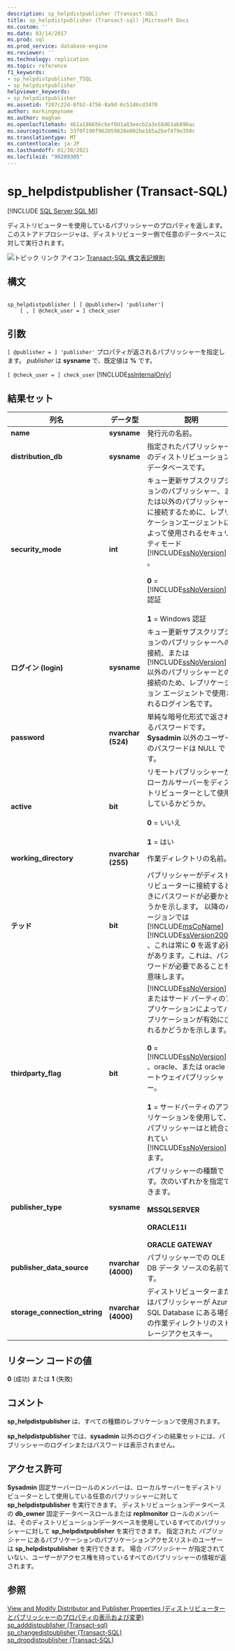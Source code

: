 ```yaml
---
description: sp_helpdistpublisher (Transact-SQL)
title: sp_helpdistpublisher (Transact-sql) |Microsoft Docs
ms.custom: ''
ms.date: 03/14/2017
ms.prod: sql
ms.prod_service: database-engine
ms.reviewer: ''
ms.technology: replication
ms.topic: reference
f1_keywords:
- sp_helpdistpublisher_TSQL
- sp_helpdistpublisher
helpviewer_keywords:
- sp_helpdistpublisher
ms.assetid: f207c22d-8fb2-4756-8a9d-6c51d6cd3470
author: markingmyname
ms.author: maghan
ms.openlocfilehash: 461a186656cbef0d1a83eecb2a3e58d63ab896ac
ms.sourcegitcommit: 33f0f190f962059826e002be165a2bef4f9e350c
ms.translationtype: MT
ms.contentlocale: ja-JP
ms.lasthandoff: 01/30/2021
ms.locfileid: "99209305"
---
```

# <a name="sp_helpdistpublisher-transact-sql"></a>sp_helpdistpublisher (Transact-SQL)
[!INCLUDE [SQL Server SQL MI](../../includes/applies-to-version/sql-asdbmi.md)]

  ディストリビューターを使用しているパブリッシャーのプロパティを返します。 このストアドプロシージャは、ディストリビューター側で任意のデータベースに対して実行されます。  
  
 ![トピック リンク アイコン](../../database-engine/configure-windows/media/topic-link.gif "トピック リンク アイコン") [Transact-SQL 構文表記規則](../../t-sql/language-elements/transact-sql-syntax-conventions-transact-sql.md)  
  
## <a name="syntax"></a>構文  
  
```  
  
sp_helpdistpublisher [ [ @publisher=] 'publisher']   
    [ , [ @check_user = ] check_user  
```  
  
## <a name="arguments"></a>引数  
`[ @publisher = ] 'publisher'` プロパティが返されるパブリッシャーを指定します。 *publisher* は **sysname** で、既定値は **%** です。  
  
`[ @check_user = ] check_user` [!INCLUDE[ssInternalOnly](../../includes/ssinternalonly-md.md)]  
  
## <a name="result-sets"></a>結果セット  
  
|列名|データ型|説明|  
|-----------------|---------------|-----------------|  
|**name**|**sysname**|発行元の名前。|  
|**distribution_db**|**sysname**|指定されたパブリッシャーのディストリビューションデータベースです。|  
|**security_mode**|**int**|キュー更新サブスクリプションのパブリッシャー、または以外のパブリッシャーに接続するために、レプリケーションエージェントによって使用されるセキュリティモード [!INCLUDE[ssNoVersion](../../includes/ssnoversion-md.md)] 。<br /><br /> **0**  =  [!INCLUDE[ssNoVersion](../../includes/ssnoversion-md.md)] 認証<br /><br /> **1** = Windows 認証|  
|**ログイン (login)**|**sysname**|キュー更新サブスクリプションのパブリッシャーへの接続、または [!INCLUDE[ssNoVersion](../../includes/ssnoversion-md.md)] 以外のパブリッシャーとの接続のため、レプリケーション エージェントで使用されるログイン名です。|  
|**password**|**nvarchar (524)**|単純な暗号化形式で返されるパスワードです。 **Sysadmin** 以外のユーザーのパスワードは NULL です。|  
|**active**|**bit**|リモートパブリッシャーがローカルサーバーをディストリビューターとして使用しているかどうか。<br /><br /> **0** = いいえ<br /><br /> **1** = はい|  
|**working_directory**|**nvarchar (255)**|作業ディレクトリの名前。|  
|**テッド**|**bit**|パブリッシャーがディストリビューターに接続するときにパスワードが必要かどうかを示します。 以降のバージョンでは [!INCLUDE[msCoName](../../includes/msconame-md.md)] [!INCLUDE[ssVersion2005](../../includes/ssversion2005-md.md)] 、これは常に **0** を返す必要があります。これは、パスワードが必要であることを意味します。|  
|**thirdparty_flag**|**bit**|[!INCLUDE[ssNoVersion](../../includes/ssnoversion-md.md)] またはサード パーティのアプリケーションによってパブリケーションが有効にされるかどうかを示します。<br /><br /> **0**  =  [!INCLUDE[ssNoVersion](../../includes/ssnoversion-md.md)] 、oracle、または oracle ゲートウェイパブリッシャー。<br /><br /> **1** = サードパーティのアプリケーションを使用して、パブリッシャーはと統合されてい [!INCLUDE[ssNoVersion](../../includes/ssnoversion-md.md)] ます。|  
|**publisher_type**|**sysname**|パブリッシャーの種類です。次のいずれかを指定できます。<br /><br /> **MSSQLSERVER**<br /><br /> **ORACLE11I**<br /><br /> **ORACLE GATEWAY**|  
|**publisher_data_source**|**nvarchar (4000)**|パブリッシャーでの OLE DB データ ソースの名前です。|  
|**storage_connection_string**|**nvarchar (4000)**|ディストリビューターまたはパブリッシャーが Azure SQL Database にある場合の作業ディレクトリのストレージアクセスキー。|  
  
## <a name="return-code-values"></a>リターン コードの値  
 **0** (成功) または **1** (失敗)  
  
## <a name="remarks"></a>コメント  
 **sp_helpdistpublisher** は、すべての種類のレプリケーションで使用されます。  
  
 **sp_helpdistpublisher** では、**sysadmin** 以外のログインの結果セットには、パブリッシャーのログインまたはパスワードは表示されません。  
  
## <a name="permissions"></a>アクセス許可  
 **Sysadmin** 固定サーバーロールのメンバーは、ローカルサーバーをディストリビューターとして使用している任意のパブリッシャーに対して **sp_helpdistpublisher** を実行できます。 ディストリビューションデータベースの **db_owner** 固定データベースロールまたは **replmonitor** ロールのメンバーは、そのディストリビューションデータベースを使用しているすべてのパブリッシャーに対して **sp_helpdistpublisher** を実行できます。 指定された *パブリッシャー* にあるパブリケーションのパブリケーションアクセスリストのユーザーは **sp_helpdistpublisher** を実行できます。 場合 *パブリッシャー* が指定されていない、ユーザーがアクセス権を持っているすべてのパブリッシャーの情報が返されます。  
  
## <a name="see-also"></a>参照  
 [View and Modify Distributor and Publisher Properties (ディストリビューターとパブリッシャーのプロパティの表示および変更)](../../relational-databases/replication/view-and-modify-distributor-and-publisher-properties.md)   
 [sp_adddistpublisher &#40;Transact-sql&#41;](../../relational-databases/system-stored-procedures/sp-adddistpublisher-transact-sql.md)   
 [sp_changedistpublisher (Transact-SQL)](../../relational-databases/system-stored-procedures/sp-changedistpublisher-transact-sql.md)   
 [sp_dropdistpublisher &#40;Transact-SQL&#41;](../../relational-databases/system-stored-procedures/sp-dropdistpublisher-transact-sql.md)  
  
  
